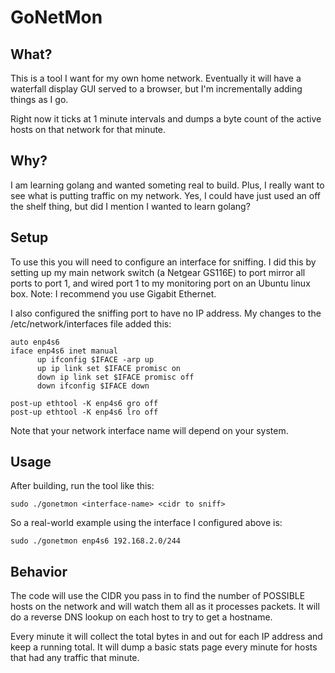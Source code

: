 # GoNetMon

## What?

This is a tool I want for my own home network.  Eventually it will
have a waterfall display GUI served to a browser, but I'm
incrementally adding things as I go. 

Right now it ticks at 1 minute intervals and dumps a byte count of the
active hosts on that network for that minute.

## Why?

I am learning golang and wanted someting real to build.  Plus, I
really want to see what is putting traffic on my network.  Yes, I
could have just used an off the shelf thing, but did I mention I
wanted to learn golang?

## Setup

To use this you will need to configure an interface for sniffing.  I
did this by setting up my main network switch (a Netgear GS116E) to
port mirror all ports to port 1, and wired port 1 to my monitoring
port on an Ubuntu linux box.  Note:  I recommend you use Gigabit
Ethernet.

I also configured the sniffing port to have no IP address.  My changes
to the /etc/network/interfaces file added this:

```
auto enp4s6
iface enp4s6 inet manual
      up ifconfig $IFACE -arp up
      up ip link set $IFACE promisc on
      down ip link set $IFACE promisc off
      down ifconfig $IFACE down

post-up ethtool -K enp4s6 gro off
post-up ethtool -K enp4s6 lro off
```

Note that your network interface name will depend on your system.


## Usage

After building, run the tool like this:

```
sudo ./gonetmon <interface-name> <cidr to sniff> 
```

So a real-world example using the interface I configured above is:

```
sudo ./gonetmon enp4s6 192.168.2.0/244
```


## Behavior

The code will use the CIDR you pass in to find the number of POSSIBLE
hosts on the network and will watch them all as it processes packets.
It will do a reverse DNS lookup on each host to try to get a hostname.

Every minute it will collect the total bytes in and out for each IP
address and keep a running total.  It will dump a basic stats page
every minute for hosts that had any traffic that minute.


